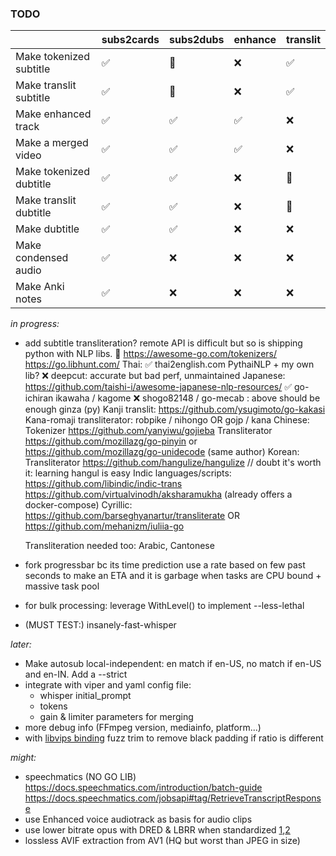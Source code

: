 ### TODO
<table><thead>
  <tr>
    <th></th>
    <th>subs2cards</th>
    <th>subs2dubs</th>
    <th>enhance</th>
    <th>translit</th>
  </tr></thead>
<tbody>
  <tr>
    <td>Make tokenized subtitle</td>
    <td>✅</td>
    <td>🚫</td>
    <td>❌</td>
    <td>✅</td>
  </tr>
  <tr>
    <td>Make translit subtitle</td>
    <td>✅</td>
    <td>🚫<br></td>
    <td>❌<br></td>
    <td>✅<br></td>
  </tr>
  <tr>
    <td>Make enhanced track</td>
    <td>✅</td>
    <td>✅<br></td>
    <td>✅</td>
    <td>❌</td>
  </tr>
  <tr>
    <td>Make a merged video</td>
    <td>✅</td>
    <td>✅</td>
    <td>✅</td>
    <td>❌</td>
  </tr>
  <tr>
    <td>Make tokenized dubtitle</td>
    <td>✅</td>
    <td>✅</td>
    <td>❌</td>
    <td>🚫<br></td>
  </tr>
  <tr>
    <td>Make translit dubtitle</td>
    <td>✅</td>
    <td>✅</td>
    <td>❌</td>
    <td>🚫<br></td>
  </tr>
  <tr>
    <td>Make dubtitle</td>
    <td>✅</td>
    <td>✅</td>
    <td>❌</td>
    <td>❌</td>
  </tr>
  <tr>
    <td>Make condensed audio</td>
    <td>✅</td>
    <td>❌</td>
    <td>❌</td>
    <td>❌<br></td>
  </tr>
  <tr>
    <td>Make Anki notes<br></td>
    <td>✅</td>
    <td>❌</td>
    <td>❌</td>
    <td>❌</td>
  </tr>
</tbody></table>


*in progress:*
- add subtitle transliteration? remote API is difficult but so is shipping python with NLP libs. 🤔
https://awesome-go.com/tokenizers/
https://go.libhunt.com/
	Thai:
		✅ thai2english.com
		PythaiNLP + my own lib?
		❌ deepcut: accurate but bad perf, unmaintained
	Japanese:	https://github.com/taishi-i/awesome-japanese-nlp-resources/
		✅ go-ichiran
		ikawaha / kagome
		❌ shogo82148 / go-mecab : above should be enough
		ginza (py)
		Kanji translit: https://github.com/ysugimoto/go-kakasi
		Kana-romaji transliterator: robpike / nihongo  OR  gojp / kana 
	Chinese: 
		Tokenizer https://github.com/yanyiwu/gojieba
		Transliterator https://github.com/mozillazg/go-pinyin or https://github.com/mozillazg/go-unidecode (same author)
	Korean:
		Transliterator https://github.com/hangulize/hangulize // doubt it's worth it: learning hangul is easy
	Indic languages/scripts:
		https://github.com/libindic/indic-trans
		https://github.com/virtualvinodh/aksharamukha (already offers a docker-compose)
	Cyrillic:
		https://github.com/barseghyanartur/transliterate OR https://github.com/mehanizm/iuliia-go
	
	Transliteration needed too: Arabic, Cantonese
- fork progressbar bc its time prediction use a rate based on few past seconds to make an ETA and it is garbage when tasks are CPU bound + massive task pool
- for bulk processing: leverage WithLevel() to implement --less-lethal
- (MUST TEST:) insanely-fast-whisper

*later:*


- Make autosub local-independent: en match if en-US, no match if en-US and en-IN. Add a --strict
- integrate with viper and yaml config file:
    - whisper initial_prompt
    - tokens
    - gain & limiter parameters for merging
- more debug info (FFmpeg version, mediainfo, platform...)
- with [libvips binding](https://github.com/h2non/bimg) fuzz trim to remove black padding if ratio is different

*might:*

- speechmatics (NO GO LIB) https://docs.speechmatics.com/introduction/batch-guide	 https://docs.speechmatics.com/jobsapi#tag/RetrieveTranscriptResponse
- use Enhanced voice audiotrack as basis for audio clips
- use lower bitrate opus with DRED & LBRR when standardized [1](https://opus-codec.org/),[2](https://datatracker.ietf.org/doc/draft-ietf-mlcodec-opus-extension/)
- lossless AVIF extraction from AV1 (HQ but worst than JPEG in size)


